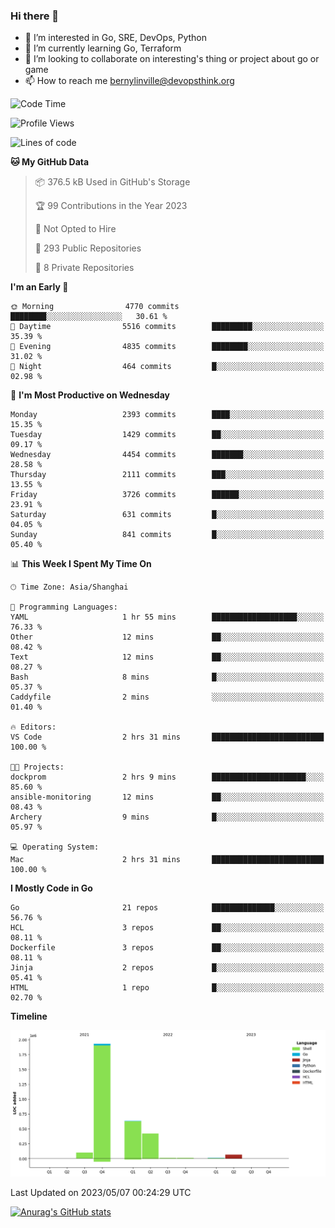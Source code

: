 ### Hi there 👋

- 👀 I’m interested in Go, SRE, DevOps, Python
- 🌱 I’m currently learning Go, Terraform
- 👯 I’m looking to collaborate on interesting's thing or project about go or game
- 📫 How to reach me bernylinville@devopsthink.org

<!--START_SECTION:waka-->
![Code Time](http://img.shields.io/badge/Code%20Time-262%20hrs%2020%20mins-blue)

![Profile Views](http://img.shields.io/badge/Profile%20Views-0-blue)

![Lines of code](https://img.shields.io/badge/From%20Hello%20World%20I%27ve%20Written-3.2%20million%20lines%20of%20code-blue)

**🐱 My GitHub Data** 

> 📦 376.5 kB Used in GitHub's Storage 
 > 
> 🏆 99 Contributions in the Year 2023
 > 
> 🚫 Not Opted to Hire
 > 
> 📜 293 Public Repositories 
 > 
> 🔑 8 Private Repositories 
 > 
**I'm an Early 🐤** 

```text
🌞 Morning                4770 commits        ████████░░░░░░░░░░░░░░░░░   30.61 % 
🌆 Daytime                5516 commits        █████████░░░░░░░░░░░░░░░░   35.39 % 
🌃 Evening                4835 commits        ████████░░░░░░░░░░░░░░░░░   31.02 % 
🌙 Night                  464 commits         █░░░░░░░░░░░░░░░░░░░░░░░░   02.98 % 
```
📅 **I'm Most Productive on Wednesday** 

```text
Monday                   2393 commits        ████░░░░░░░░░░░░░░░░░░░░░   15.35 % 
Tuesday                  1429 commits        ██░░░░░░░░░░░░░░░░░░░░░░░   09.17 % 
Wednesday                4454 commits        ███████░░░░░░░░░░░░░░░░░░   28.58 % 
Thursday                 2111 commits        ███░░░░░░░░░░░░░░░░░░░░░░   13.55 % 
Friday                   3726 commits        ██████░░░░░░░░░░░░░░░░░░░   23.91 % 
Saturday                 631 commits         █░░░░░░░░░░░░░░░░░░░░░░░░   04.05 % 
Sunday                   841 commits         █░░░░░░░░░░░░░░░░░░░░░░░░   05.40 % 
```


📊 **This Week I Spent My Time On** 

```text
🕑︎ Time Zone: Asia/Shanghai

💬 Programming Languages: 
YAML                     1 hr 55 mins        ███████████████████░░░░░░   76.33 % 
Other                    12 mins             ██░░░░░░░░░░░░░░░░░░░░░░░   08.42 % 
Text                     12 mins             ██░░░░░░░░░░░░░░░░░░░░░░░   08.27 % 
Bash                     8 mins              █░░░░░░░░░░░░░░░░░░░░░░░░   05.37 % 
Caddyfile                2 mins              ░░░░░░░░░░░░░░░░░░░░░░░░░   01.40 % 

🔥 Editors: 
VS Code                  2 hrs 31 mins       █████████████████████████   100.00 % 

🐱‍💻 Projects: 
dockprom                 2 hrs 9 mins        █████████████████████░░░░   85.60 % 
ansible-monitoring       12 mins             ██░░░░░░░░░░░░░░░░░░░░░░░   08.43 % 
Archery                  9 mins              █░░░░░░░░░░░░░░░░░░░░░░░░   05.97 % 

💻 Operating System: 
Mac                      2 hrs 31 mins       █████████████████████████   100.00 % 
```

**I Mostly Code in Go** 

```text
Go                       21 repos            ██████████████░░░░░░░░░░░   56.76 % 
HCL                      3 repos             ██░░░░░░░░░░░░░░░░░░░░░░░   08.11 % 
Dockerfile               3 repos             ██░░░░░░░░░░░░░░░░░░░░░░░   08.11 % 
Jinja                    2 repos             █░░░░░░░░░░░░░░░░░░░░░░░░   05.41 % 
HTML                     1 repo              █░░░░░░░░░░░░░░░░░░░░░░░░   02.70 % 
```



**Timeline**

![Lines of Code chart](https://raw.githubusercontent.com/bernylinville/bernylinville/main/assets/bar_graph.png)


 Last Updated on 2023/05/07 00:24:29 UTC
<!--END_SECTION:waka-->

[![Anurag's GitHub stats](https://github-readme-stats.vercel.app/api?username=bernylinville)](https://github.com/anuraghazra/github-readme-stats)


<!--
**kylechou-dunk/kylechou-dunk** is a ✨ _special_ ✨ repository because its `README.md` (this file) appears on your GitHub profile.

Here are some ideas to get you started:

- 🔭 I’m currently working on ...
- 🌱 I’m currently learning ...
- 👯 I’m looking to collaborate on ...
- 🤔 I’m looking for help with ...
- 💬 Ask me about ...
- 📫 How to reach me: ...
- 😄 Pronouns: ...
- ⚡ Fun fact: ...
-->
